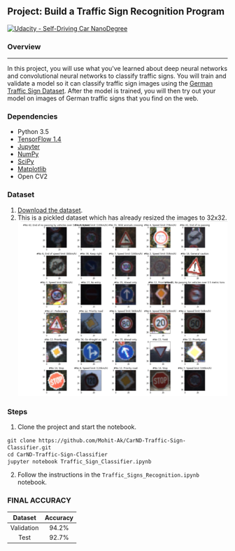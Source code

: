 ## Project: Build a Traffic Sign Recognition Program
[![Udacity - Self-Driving Car NanoDegree](https://s3.amazonaws.com/udacity-sdc/github/shield-carnd.svg)](http://www.udacity.com/drive)

### Overview
---
In this project, you will use what you've learned about deep neural networks and convolutional neural networks to classify traffic signs. You will train and validate a model so it can classify traffic sign images using the [German Traffic Sign Dataset](http://benchmark.ini.rub.de/?section=gtsrb&subsection=dataset). After the model is trained, you will then try out your model on images of German traffic signs that you find on the web.

### Dependencies

- Python 3.5
- [TensorFlow 1.4](http://tensorflow.org)
- [Jupyter](http://jupyter.org/)
- [NumPy](http://www.numpy.org/)
- [SciPy](https://www.scipy.org/)
- [Matplotlib](http://matplotlib.org/)
- Open CV2

### Dataset

1. [Download the dataset](https://d17h27t6h515a5.cloudfront.net/topher/2016/November/581faac4_traffic-signs-data/traffic-signs-data.zip). 
2. This is a pickled dataset which has already resized the images to 32x32.
![Dataset](./images_for_writeup/dataset_augmented.png)

### Steps

1. Clone the project and start the notebook.
```
git clone https://github.com/Mohit-Ak/CarND-Traffic-Sign-Classifier.git
cd CarND-Traffic-Sign-Classifier
jupyter notebook Traffic_Sign_Classifier.ipynb
```
2. Follow the instructions in the `Traffic_Signs_Recognition.ipynb` notebook.

### FINAL ACCURACY
| Dataset        	|     Accuracy        					| 
|:---------------------:|:---------------------------------------------:| 
| Validation         			| 94.2%   									| 
| Test    				|92.7% 										|
